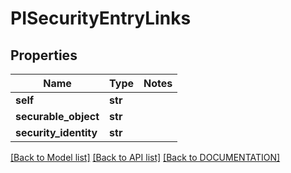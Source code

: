 # PISecurityEntryLinks

## Properties
Name | Type | Notes
------------ | ------------- | -------------
**self** | **str**
**securable_object** | **str**
**security_identity** | **str**

[[Back to Model list]](../../DOCUMENTATION.md#documentation-for-models) [[Back to API list]](../../DOCUMENTATION.md#documentation-for-api-endpoints) [[Back to DOCUMENTATION]](../../DOCUMENTATION.md)
